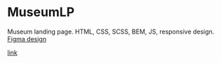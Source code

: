 # MuseumLP
Museum landing page. HTML, CSS, SCSS, BEM, JS, responsive design. [Figma design](https://www.figma.com/file/cRBCqE06cDrY3s4jX7h3iY/%D0%9D%D0%90%D0%9C%D0%A3-(Edit))

[link](https://presidentcomanch.github.io/MuseumLP/)
